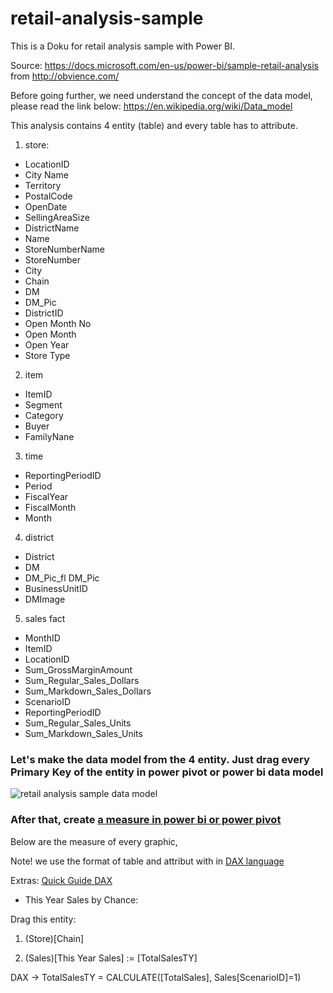 # retail-analysis-sample
This is a Doku for retail analysis sample with Power BI.

Source: 
https://docs.microsoft.com/en-us/power-bi/sample-retail-analysis from http://obvience.com/

Before going further, we need understand the concept of the data model, please read the link below:
https://en.wikipedia.org/wiki/Data_model

This analysis contains 4 entity (table) and every table has to attribute.

1. store:
* LocationID
* City Name	
* Territory	
* PostalCode	
* OpenDate	
* SellingAreaSize	
* DistrictName	
* Name	
* StoreNumberName	
* StoreNumber	
* City	
* Chain	
* DM	
* DM_Pic	
* DistrictID	
* Open Month No	
* Open Month	
* Open Year	
* Store Type

2. item
* ItemID	
* Segment	
* Category	
* Buyer	
* FamilyNane

3. time
* ReportingPeriodID	
* Period	
* FiscalYear	
* FiscalMonth	
* Month

4. district
* District	
* DM	
* DM_Pic_fl	DM_Pic	
* BusinessUnitID	
* DMImage

5. sales fact
* MonthID	
* ItemID	
* LocationID	
* Sum_GrossMarginAmount	
* Sum_Regular_Sales_Dollars	
* Sum_Markdown_Sales_Dollars	
* ScenarioID	
* ReportingPeriodID	
* Sum_Regular_Sales_Units	
* Sum_Markdown_Sales_Units


### Let's make the data model from the 4 entity. Just drag every Primary Key of the entity in power pivot or power bi data model
![retail analysis sample data model](https://user-images.githubusercontent.com/27078712/40864635-e6a6188e-65f4-11e8-8d18-22021f05a6d5.PNG)

### After that, create [a measure in power bi or power pivot](https://docs.microsoft.com/en-us/power-bi/desktop-tutorial-create-measures)

Below are the measure of every graphic,

Note! we use the format of table and attribut with in [DAX language](https://docs.microsoft.com/en-us/power-bi/desktop-quickstart-learn-dax-basics) 

Extras: [Quick Guide DAX](https://support.office.com/en-us/article/quickstart-learn-dax-basics-in-30-minutes-51744643-c2a5-436a-bdf6-c895762bec1a?omkt=en-US&ui=en-US&rs=en-US&ad=US)

* This Year Sales by Chance:

Drag this entity:

1. (Store)[Chain] 

2. (Sales)[This Year Sales] := [TotalSalesTY]

DAX -> TotalSalesTY = CALCULATE([TotalSales], Sales[ScenarioID]=1)







